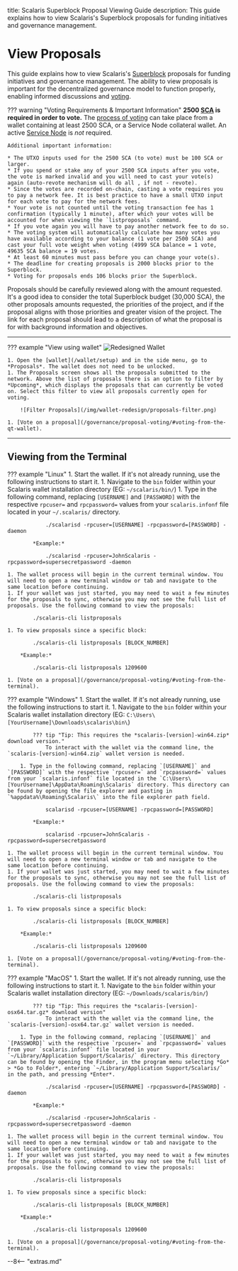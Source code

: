 title: Scalaris Superblock Proposal Viewing Guide
description: This guide explains how to view Scalaris's Superblock proposals for funding initiatives and governance management.


# View Proposals
This guide explains how to view Scalaris's [Superblock](/governance/introduction/#superblock) proposals for funding initiatives and governance management. The ability to view proposals is important for the decentralized governance model to function properly, enabling informed discussions and [voting](/governance/proposal-voting).

??? warning "Voting Requirements & Important Information"
	**2500 [SCA](/blockchain/introduction) is required in order to vote.** The [process of voting](/governance/proposal-voting) can take place from a wallet containing at least 2500 SCA, or a Service Node collateral wallet. An active [Service Node](/service-nodes/introduction) is *not* required.

	Additional important information:

	* The UTXO inputs used for the 2500 SCA (to vote) must be 100 SCA or larger.
	* If you spend or stake any of your 2500 SCA inputs after you vote, the vote is marked invalid and you will need to cast your vote(s) again (auto-revote mechanism will do all , if not - revote).
	* Since the votes are recorded on-chain, casting a vote requires you to pay a network fee. It is best practice to have a small UTXO input for each vote to pay for the network fees.
	* Your vote is not counted until the voting transaction fee has 1 confirmation (typically 1 minute), after which your votes will be accounted for when viewing the `listproposals` command.
	* If you vote again you will have to pay another network fee to do so.
	* The voting system will automatically calculate how many votes you have available according to your balance (1 vote per 2500 SCA) and cast your full vote weight when voting (4999 SCA balance = 1 vote, 49635 SCA balance = 19 votes.
	* At least 60 minutes must pass before you can change your vote(s).
	* The deadline for creating proposals is 2000 blocks prior to the Superblock.
	* Voting for proposals ends 106 blocks prior the Superblock.

Proposals should be carefully reviewed along with the amount requested. It's a good idea to consider the total Superblock budget (30,000 SCA), the other proposals amounts requested, the priorities of the project, and if the proposal aligns with those priorities and greater vision of the project. The link for each proposal should lead to a description of what the proposal is for with background information and objectives.

---



??? example "View using wallet"
	![Redesigned Wallet](/img/wallet-redesign/wallet-redesign.png)

	1. Open the [wallet](/wallet/setup) and in the side menu, go to *Proposals*. The wallet does not need to be unlocked.
	1. The Proposals screen shows all the proposals submitted to the network. Above the list of proposals there is an option to filter by *Upcoming*, which displays the proposals that can currently be voted on. Select this filter to view all proposals currently open for voting.

		![Filter Proposals](/img/wallet-redesign/proposals-filter.png)

	1. [Vote on a proposal](/governance/proposal-voting/#voting-from-the-qt-wallet).

---


## Viewing from the Terminal

??? example "Linux"
	1. Start the wallet. If it's not already running, use the following instructions to start it. 
		1. Navigate to the `bin` folder within your Scalaris wallet installation directory (EG: `~/scalaris/bin/`)
		1. Type in the following command, replacing `[USERNAME]` and `[PASSWORD]` with the respective `rpcuser=` and `rpcpassword=` values from your `scalaris.infonf` file located in your `~/.scalaris/` directory.

				./scalarisd -rpcuser=[USERNAME] -rpcpassword=[PASSWORD] -daemon

			*Example:*

				./scalarisd -rpcuser=JohnScalaris -rpcpassword=supersecretpassword -daemon

	1. The wallet process will begin in the current terminal window. You will need to open a new terminal window or tab and navigate to the same location before continuing.
	1. If your wallet was just started, you may need to wait a few minutes for the proposals to sync, otherwise you may not see the full list of proposals. Use the following command to view the proposals:

			./scalaris-cli listproposals

	1. To view proposals since a specific block:

			./scalaris-cli listproposals [BLOCK_NUMBER]

		*Example:*

			./scalaris-cli listproposals 1209600

	1. [Vote on a proposal](/governance/proposal-voting/#voting-from-the-terminal).


??? example "Windows"
	1. Start the wallet. If it's not already running, use the following instructions to start it. 
		1. Navigate to the `bin` folder within your Scalaris wallet installation directory (EG: `C:\Users\[YourUsername]\Downloads\scalaris\bin\`)

			??? tip "Tip: This requires the *scalaris-[version]-win64.zip* download version."
				To interact with the wallet via the command line, the `scalaris-[version]-win64.zip` wallet version is needed.

		1. Type in the following command, replacing `[USERNAME]` and `[PASSWORD]` with the respective `rpcuser=` and `rpcpassword=` values from your `scalaris.infonf` file located in the `C:\Users\[YourUsername]\AppData\Roaming\Scalaris` directory. This directory can be found by opening the file explorer and pasting in `%appdata%\Roaming\Scalaris\` into the file explorer path field.

				scalarisd -rpcuser=[USERNAME] -rpcpassword=[PASSWORD]

			*Example:*

				scalarisd -rpcuser=JohnScalaris -rpcpassword=supersecretpassword

	1. The wallet process will begin in the current terminal window. You will need to open a new terminal window or tab and navigate to the same location before continuing.
	1. If your wallet was just started, you may need to wait a few minutes for the proposals to sync, otherwise you may not see the full list of proposals. Use the following command to view the proposals:

			./scalaris-cli listproposals

	1. To view proposals since a specific block:

			./scalaris-cli listproposals [BLOCK_NUMBER]

		*Example:*

			./scalaris-cli listproposals 1209600

	1. [Vote on a proposal](/governance/proposal-voting/#voting-from-the-terminal).


??? example "MacOS"
	1. Start the wallet. If it's not already running, use the following instructions to start it. 
		1. Navigate to the `bin` folder within your Scalaris wallet installation directory (EG: `~/Downloads/scalaris/bin/`)

			??? tip "Tip: This requires the *scalaris-[version]-osx64.tar.gz* download version"
				To interact with the wallet via the command line, the `scalaris-[version]-osx64.tar.gz` wallet version is needed.

		1. Type in the following command, replacing `[USERNAME]` and `[PASSWORD]` with the respective `rpcuser=` and `rpcpassword=` values from your `scalaris.infonf` file located in your `~/Library/Application Support/Scalaris/` directory. This directory can be found by opening the Finder, in the program menu selecting *Go* > *Go to Folder*, entering `~/Library/Application Support/Scalaris/` in the path, and pressing *Enter*.

				./scalarisd -rpcuser=[USERNAME] -rpcpassword=[PASSWORD] -daemon

			*Example:*

				./scalarisd -rpcuser=JohnScalaris -rpcpassword=supersecretpassword -daemon

	1. The wallet process will begin in the current terminal window. You will need to open a new terminal window or tab and navigate to the same location before continuing.
	1. If your wallet was just started, you may need to wait a few minutes for the proposals to sync, otherwise you may not see the full list of proposals. Use the following command to view the proposals:

			./scalaris-cli listproposals

	1. To view proposals since a specific block:

			./scalaris-cli listproposals [BLOCK_NUMBER]

		*Example:*

			./scalaris-cli listproposals 1209600

	1. [Vote on a proposal](/governance/proposal-voting/#voting-from-the-terminal).








<script type="text/javascript">
// read instructions for related links in ../snippets/extras.md
var relatedLinks = [];
</script>

--8<-- "extras.md"





